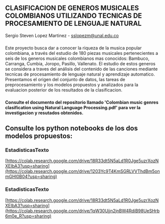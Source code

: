 ## CLASIFICACION DE GENEROS MUSICALES COLOMBIANOS UTILIZANDO TECNICAS DE PROCESAMIENTO DE LENGUAJE NATURAL
Sergio Steven Lopez Martinez - sslopezm@unal.edu.co

### 
Este proyecto busca dar a conocer la riqueza de la musica popular colombiana, a través del estudio de 180 piezas musicales pertenecientes a seis de los generos musicales colombianos mas conocidos: Bambuco, Carranga, Cumbia, Joropo, Pasillo, Vallenato. El estudio de estos generos se considera a traves del análisis del contenido de las canciones mediante tecnicas de procesamiento de lenguaje natural y aprendizaje automatico. Presentamos el origen del conjunto de datos, las tareas de preprocesamiento y los modelos propuestos y analizados para la evaluacion posterior de los resultados de la clasificacion.
### 

#### Consulte el documento del repositorio llamado 'Colombian music genres clasification using Natural Language Processing.pdf' para ver la investigacion y resutados obtenidos.

## Consulte los python notebooks de los dos modelos propuestos:
### EstadisticasTexto
[https://colab.research.google.com/drive/18R33dt5N5aLd1R0Jge5uzrXozNXEIbA3?usp=sharing](https://colab.research.google.com/drive/1203Yc9T4KmSGRLVVThdBm5onmGHl0B04?usp=sharing)
### EstadisticasTexto
[https://colab.research.google.com/drive/18R33dt5N5aLd1R0Jge5uzrXozNXEIbA3?usp=sharing](https://colab.research.google.com/drive/1qW30Ujjn2jnBW4RdiB98UeSHrb6m0e_R?usp=sharing)
